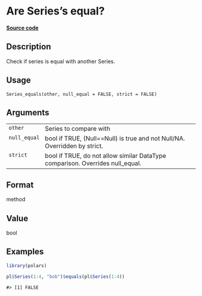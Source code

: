 

# Are Series’s equal?

[**Source code**](https://github.com/pola-rs/r-polars/tree/main/R/series__series.R#L903)

## Description

Check if series is equal with another Series.

## Usage

<pre><code class='language-R'>Series_equals(other, null_equal = FALSE, strict = FALSE)
</code></pre>

## Arguments

<table>
<tr>
<td style="white-space: nowrap; font-family: monospace; vertical-align: top">
<code id="Series_equals_:_other">other</code>
</td>
<td>
Series to compare with
</td>
</tr>
<tr>
<td style="white-space: nowrap; font-family: monospace; vertical-align: top">
<code id="Series_equals_:_null_equal">null_equal</code>
</td>
<td>
bool if TRUE, (Null==Null) is true and not Null/NA. Overridden by
strict.
</td>
</tr>
<tr>
<td style="white-space: nowrap; font-family: monospace; vertical-align: top">
<code id="Series_equals_:_strict">strict</code>
</td>
<td>
bool if TRUE, do not allow similar DataType comparison. Overrides
null_equal.
</td>
</tr>
</table>

## Format

method

## Value

bool

## Examples

``` r
library(polars)

pl$Series(1:4, "bob")$equals(pl$Series(1:4))
```

    #> [1] FALSE
